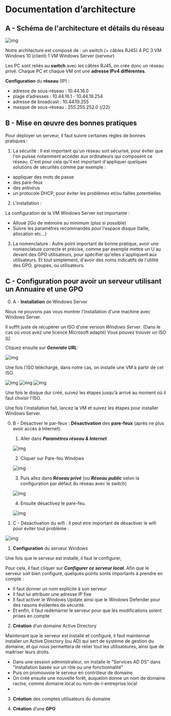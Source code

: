 # Documentation d’architecture

## A - Schéma de l'architecture et détails du réseau

![img](resources/images/screens/schema.png)

Notre architecture est composé de :
un switch (+ câbles RJ45)
4 PC
3 VM Windows 10 (client)
1 VM Windows Server (serveur)

Les PC sont reliés au **switch** avec les câbles RJ45, on crée donc un réseau privé. Chaque PC et chaque VM ont une **adresse IPv4 différentes**.

**Configuration** du **réseau** (IP) :

- adresse de sous-réseau : 10.44.16.0
- plage d’adresses : 10.44.16.1 - 10.44.19.254
- adresse de broadcast : 10.44.19.255
- masque de sous-réseau : 255.255.252.0 (/22)

## B - Mise en œuvre des bonnes pratiques

Pour déployer un serveur, il faut suivre certaines règles de bonnes pratiques :

1. La sécurité :
Il est important qu'un réseau soit sécurisé, pour éviter que l'on puisse notamment accéder aux ordinateurs qui composent ce réseau. C'est pour cela qu'il est important d'appliquer quelques solutions de sécurités comme par exemple : 

  - appliquer des mots de passe
  - des pare-feux
  - des antivirus
  - un protocole DHCP, pour éviter les problèmes et/ou failles potentielles 

2. L'installation :

La configuration de la VM Windows Server est importante :
   - Alloué 2Go de mémoire au minimum (plus si possible)
   - Suivre les paramètres recommandés pour l'espace disque (taille, allocation etc...)

3. La nomenclature :
Autre point important de bonne pratique, avoir une nomenclature correcte et précise, comme par exemple mettre un U au devant des GPO utilisateurs, pour spécifier qu'elles s'appliquent aux utilisateurs. Et tout simplement, d'avoir des noms indicatifs de l'utilité des GPO, groupes, ou utilisateurs.


## C - **Configuration** pour avoir un serveur utilisant un Annuaire et une GPO

0. A - **Installation** de Windows Server

Nous ne pouvons pas vous montrer l'installation d'une machine avec Windows Server. 

Il suffit juste de récupérer un ISO d'une version *Windows Server*. (Dans le cas où vous avez une licence Microsoft adapté) Vous pouvez trouver un ISO [ici](https://portal.azure.com/?Microsoft_Azure_Education_correlationId=622a7312-a981-4b4f-927c-a746d7804853#blade/Microsoft_Azure_Education/EducationMenuBlade/software)

Cliquez ensuite sur ***Generate URL***:

![img](resources/images/screens/Capture_d’écran_2021-05-06_212926.jpg)

Une fois l'ISO téléchargé, dans notre cas, on installe une VM à partir de cet ISO.

![img](resources/images/screens/2021-05-06_213418.jpg)
![img](resources/images/screens/2021-05-06_213600.jpg)
![img](resources/images/screens/2021-05-06213652.jpg)

Une fois le disque dur créé, suivez les étapes jusqu'à arrivé au moment où il faut choisir l'ISO.

Une fois l'installation fait, lancez la VM et suivez les étapes pour installer Windows Server.

0. B - Désactiver le par-feux : 
**Désactivation** des **pare-feux** (après ne plus avoir accès à Internet).
   1) Aller dans ***Paramètres réseau & Internet***

   ![img](IMG/Image1.jpg)

   2) Cliquer sur Pare-feu Windows

   ![img](IMG/Image2.png)

   3) Puis allez dans ***Réseau privé*** (ou ***Réseau public*** selon la configuration par défaut du réseau avec le switch)

   ![img](IMG/Image3.png)

   4) Ensuite désactivez le pare-feu.

   ![img](IMG/Desactivation_par-feu.png)

0. C - Désactivation du wifi :
Il peut etre important de désactiver le wifi pour éviter tout problème : 

![img](resources/images/screens/Wifi.png)


1. **Configuration** du serveur Windows

Une fois que le serveur est installé, il faut le configurer,

Pour cela, il faut cliquer sur ***Configurer ce serveur local***. Afin que le serveur soit bien configuré, quelques points sonts importants à prendre en compte :

- Il faut donner un nom explicite à son serveur 
- Il faut lui attribuer une adresse IP fixe
- Il faut activer le Windows Update ainsi que le Windows Defender pour des raisons évidentes de sécurité.
- Et enfin, il faut redémarrer le serveur pour que les modifications soient prises en compte

2. **Création** d’un domaine Active Directory

Maintenant que le serveur est installé et configuré, il faut maintennat installer un Active Directory (ou AD) qui sert de système de gestion du domaine, et qui nous permettera de relier tout les utilisateures, ainsi que de maitriser leurs droits.

- Dans une session administrateur, on installe le "Services AD DS" dans "Installation basée sur un rôle ou une fonctionnalité"
- Puis on promouvoie le serveur en contrôleur de domaine
- On créé ensuite une nouvelle forêt, auquelon donne un nom de domaine racine, comme domaine.local ou nom-de-l-entreprise.local
- 

3. **Création** des comptes utilisateurs du domaine

4. **Création** d’une **GPO**
